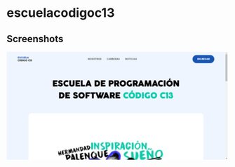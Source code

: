 # escuelacodigoc13

## Screenshots

![App Screenshot](https://raw.githubusercontent.com/devestevenson/escuelacodigoc13/master/img/Screenshot.png)